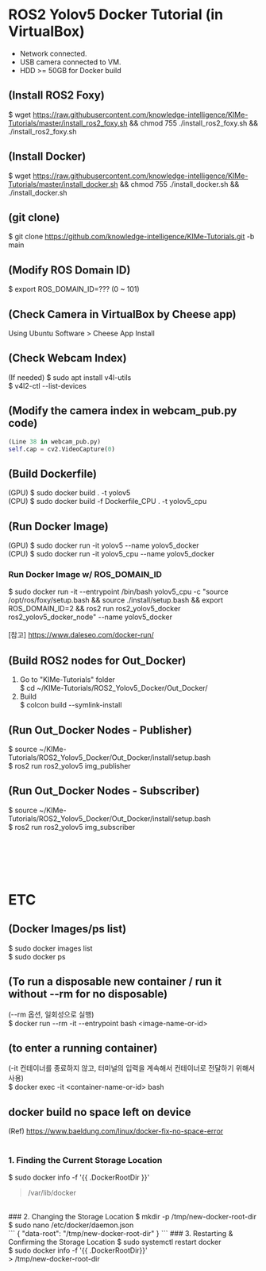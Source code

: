 # ROS2 Yolov5 Docker Tutorial (in VirtualBox)
- Network connected.
- USB camera connected to VM.
- HDD >= 50GB for Docker build


## (Install ROS2 Foxy)
$ wget https://raw.githubusercontent.com/knowledge-intelligence/KIMe-Tutorials/master/install_ros2_foxy.sh && chmod 755 ./install_ros2_foxy.sh && ./install_ros2_foxy.sh


## (Install Docker)
$ wget https://raw.githubusercontent.com/knowledge-intelligence/KIMe-Tutorials/master/install_docker.sh && chmod 755 ./install_docker.sh && ./install_docker.sh


## (git clone)
$ git clone https://github.com/knowledge-intelligence/KIMe-Tutorials.git -b main


## (Modify ROS Domain ID)
$ export ROS_DOMAIN_ID=??? (0 ~ 101)
  
## (Check Camera in VirtualBox by Cheese app)
Using Ubuntu Software > Cheese App Install

## (Check Webcam Index)
(If needed) $ sudo apt install v4l-utils <br>
$ v4l2-ctl --list-devices

## (Modify the camera index in webcam_pub.py code)
```python
(Line 38 in webcam_pub.py) 
self.cap = cv2.VideoCapture(0)
```	

## (Build Dockerfile)
(GPU) $ sudo docker build . -t yolov5 <br>
(CPU) $ sudo docker build -f Dockerfile_CPU . -t yolov5_cpu


## (Run Docker Image)
(GPU) $ sudo docker run -it yolov5 --name yolov5_docker <br>
(CPU) $ sudo docker run -it yolov5_cpu --name yolov5_docker <br>

### Run Docker Image w/ ROS_DOMAIN_ID
$ sudo docker run -it --entrypoint /bin/bash yolov5_cpu -c "source /opt/ros/foxy/setup.bash && source ./install/setup.bash && export ROS_DOMAIN_ID=2 && ros2 run ros2_yolov5_docker ros2_yolov5_docker_node" --name yolov5_docker
<br><br>[참고] https://www.daleseo.com/docker-run/



## (Build ROS2 nodes for Out_Docker)
1. Go to "KIMe-Tutorials" folder <br>
$ cd ~/KIMe-Tutorials/ROS2_Yolov5_Docker/Out_Docker/ <br>
2. Build <br>
$ colcon build --symlink-install


## (Run Out_Docker Nodes - Publisher)
$ source ~/KIMe-Tutorials/ROS2_Yolov5_Docker/Out_Docker/install/setup.bash <br>
$ ros2 run ros2_yolov5 img_publisher


## (Run Out_Docker Nodes - Subscriber)
$ source ~/KIMe-Tutorials/ROS2_Yolov5_Docker/Out_Docker/install/setup.bash <br>
$ ros2 run ros2_yolov5 img_subscriber


<br><br><br><br>
# ETC

## (Docker Images/ps list)
$ sudo docker images list <br>
$ sudo docker ps <br>

## (To run a disposable new container / run it without --rm for no disposable)
(--rm 옵션, 일회성으로 실행) <br>
$ docker run --rm -it --entrypoint bash \<image-name-or-id\>

## (to enter a running container)
(-it 컨테이너를 종료하지 않고, 터미널의 입력을 계속해서 컨테이너로 전달하기 위해서 사용) <br>
$ docker exec -it \<container-name-or-id\> bash


## docker build no space left on device
(Ref) https://www.baeldung.com/linux/docker-fix-no-space-error
<br><br>
### 1. Finding the Current Storage Location
$ sudo docker info -f '{{ .DockerRootDir }}' <br>
> /var/lib/docker <br>
<br>
### 2. Changing the Storage Location
$ mkdir -p /tmp/new-docker-root-dir <br>
$ sudo nano /etc/docker/daemon.json <br>
```
{
   "data-root": "/tmp/new-docker-root-dir"
}
```
### 3. Restarting & Confirming the Storage Location
$ sudo systemctl restart docker <br>
$ sudo docker info -f '{{ .DockerRootDir}}' <br>
> /tmp/new-docker-root-dir <br>